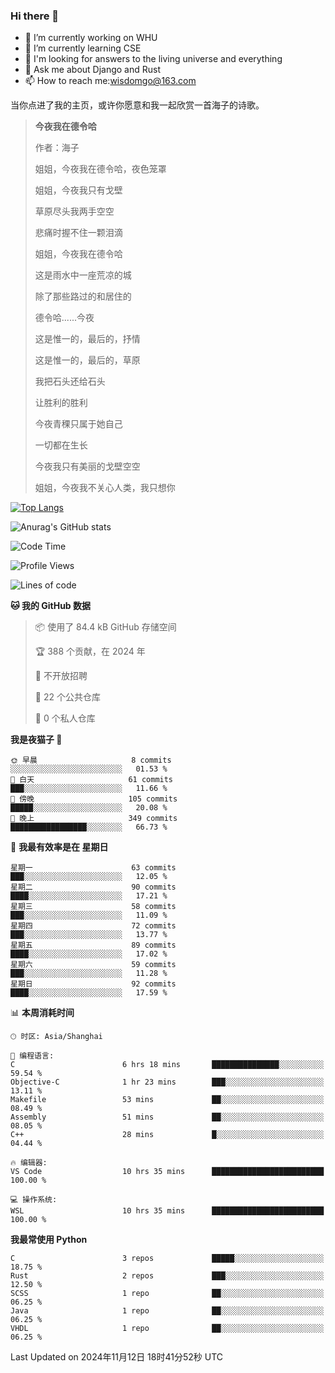 ### Hi there 👋



- 🔭 I’m currently working on WHU
- 🌱 I’m currently learning CSE
- 🤔 I'm looking for answers to the living universe and everything
- 💬 Ask me about Django and Rust
- 📫 How to reach me:wisdomgo@163.com

当你点进了我的主页，或许你愿意和我一起欣赏一首海子的诗歌。

>**今夜我在德令哈**
>
>作者：海子
>
>姐姐，今夜我在德令哈，夜色笼罩
>
>姐姐，今夜我只有戈壁
>
>草原尽头我两手空空
>
>悲痛时握不住一颗泪滴
>
>姐姐，今夜我在德令哈
>
>这是雨水中一座荒凉的城
>
>除了那些路过的和居住的
>
>德令哈......今夜
>
>这是惟一的，最后的，抒情
>
>这是惟一的，最后的，草原
>
>我把石头还给石头
>
>让胜利的胜利
>
>今夜青稞只属于她自己
>
>一切都在生长
>
>今夜我只有美丽的戈壁空空
>
>姐姐，今夜我不关心人类，我只想你



[![Top Langs](https://github-readme-stats.vercel.app/api/top-langs/?username=wisdomgo&theme=onedark)](https://github.com/anuraghazra/github-readme-stats)

![Anurag's GitHub stats](https://github-readme-stats.vercel.app/api?username=wisdomgo&hide=contribs,stars&theme=synthwave)

<!--START_SECTION:waka-->
![Code Time](http://img.shields.io/badge/Code%20Time-321%20hrs%2031%20mins-blue)

![Profile Views](http://img.shields.io/badge/%E4%B8%AA%E4%BA%BA%E8%B5%84%E6%96%99%E8%A7%82%E7%9C%8B%E6%AC%A1%E6%95%B0-2-blue)

![Lines of code](https://img.shields.io/badge/%E4%BB%8E%E3%80%8CHello%20World%E3%80%8D%E8%B5%B7%E6%88%91%E5%B7%B2%E7%BB%8F%E5%86%99%E4%BA%86-639.5%20thousand%20%E8%A1%8C%E4%BB%A3%E7%A0%81-blue)

**🐱 我的 GitHub 数据** 

> 📦  使用了 84.4 kB GitHub 存储空间 
 > 
> 🏆 388 个贡献，在 2024 年
 > 
> 🚫 不开放招聘
 > 
> 📜 22 个公共仓库 
 > 
> 🔑 0 个私人仓库 
 > 
**我是夜猫子 🦉** 

```text
🌞 早晨                     8 commits           ░░░░░░░░░░░░░░░░░░░░░░░░░   01.53 % 
🌆 白天                     61 commits          ███░░░░░░░░░░░░░░░░░░░░░░   11.66 % 
🌃 傍晚                     105 commits         █████░░░░░░░░░░░░░░░░░░░░   20.08 % 
🌙 晚上                     349 commits         █████████████████░░░░░░░░   66.73 % 
```
📅 **我最有效率是在 星期日** 

```text
星期一                      63 commits          ███░░░░░░░░░░░░░░░░░░░░░░   12.05 % 
星期二                      90 commits          ████░░░░░░░░░░░░░░░░░░░░░   17.21 % 
星期三                      58 commits          ███░░░░░░░░░░░░░░░░░░░░░░   11.09 % 
星期四                      72 commits          ███░░░░░░░░░░░░░░░░░░░░░░   13.77 % 
星期五                      89 commits          ████░░░░░░░░░░░░░░░░░░░░░   17.02 % 
星期六                      59 commits          ███░░░░░░░░░░░░░░░░░░░░░░   11.28 % 
星期日                      92 commits          ████░░░░░░░░░░░░░░░░░░░░░   17.59 % 
```


📊 **本周消耗时间** 

```text
🕑︎ 时区: Asia/Shanghai

💬 编程语言: 
C                        6 hrs 18 mins       ███████████████░░░░░░░░░░   59.54 % 
Objective-C              1 hr 23 mins        ███░░░░░░░░░░░░░░░░░░░░░░   13.11 % 
Makefile                 53 mins             ██░░░░░░░░░░░░░░░░░░░░░░░   08.49 % 
Assembly                 51 mins             ██░░░░░░░░░░░░░░░░░░░░░░░   08.05 % 
C++                      28 mins             █░░░░░░░░░░░░░░░░░░░░░░░░   04.44 % 

🔥 编辑器: 
VS Code                  10 hrs 35 mins      █████████████████████████   100.00 % 

💻 操作系统: 
WSL                      10 hrs 35 mins      █████████████████████████   100.00 % 
```

**我最常使用 Python** 

```text
C                        3 repos             █████░░░░░░░░░░░░░░░░░░░░   18.75 % 
Rust                     2 repos             ███░░░░░░░░░░░░░░░░░░░░░░   12.50 % 
SCSS                     1 repo              ██░░░░░░░░░░░░░░░░░░░░░░░   06.25 % 
Java                     1 repo              ██░░░░░░░░░░░░░░░░░░░░░░░   06.25 % 
VHDL                     1 repo              ██░░░░░░░░░░░░░░░░░░░░░░░   06.25 % 
```




 Last Updated on 2024年11月12日 18时41分52秒 UTC
<!--END_SECTION:waka-->
